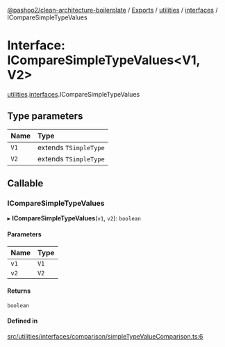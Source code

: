 [@pashoo2/clean-architecture-boilerplate](../README.md) / [Exports](../modules.md) / [utilities](../modules/utilities.md) / [interfaces](../modules/utilities.interfaces.md) / ICompareSimpleTypeValues

# Interface: ICompareSimpleTypeValues<V1, V2\>

[utilities](../modules/utilities.md).[interfaces](../modules/utilities.interfaces.md).ICompareSimpleTypeValues

## Type parameters

| Name | Type |
| :------ | :------ |
| `V1` | extends `TSimpleType` |
| `V2` | extends `TSimpleType` |

## Callable

### ICompareSimpleTypeValues

▸ **ICompareSimpleTypeValues**(`v1`, `v2`): `boolean`

#### Parameters

| Name | Type |
| :------ | :------ |
| `v1` | `V1` |
| `v2` | `V2` |

#### Returns

`boolean`

#### Defined in

[src/utilities/interfaces/comparison/simpleTypeValueComparison.ts:6](https://github.com/pashoo2/clean-architecture-boilerplate/blob/e54a93c/src/utilities/interfaces/comparison/simpleTypeValueComparison.ts#L6)
